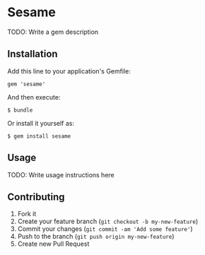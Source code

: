 # Sesame

TODO: Write a gem description

## Installation

Add this line to your application's Gemfile:

    gem 'sesame'

And then execute:

    $ bundle

Or install it yourself as:

    $ gem install sesame

## Usage

TODO: Write usage instructions here

## Contributing

1. Fork it
2. Create your feature branch (`git checkout -b my-new-feature`)
3. Commit your changes (`git commit -am 'Add some feature'`)
4. Push to the branch (`git push origin my-new-feature`)
5. Create new Pull Request
